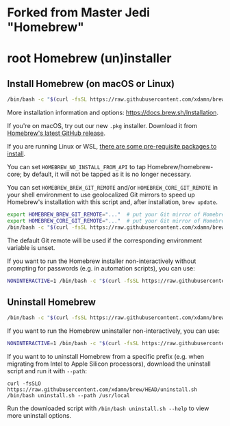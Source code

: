 # Forked from Master Jedi "Homebrew"
# root Homebrew (un)installer

## Install Homebrew (on macOS or Linux)

```bash
/bin/bash -c "$(curl -fsSL https://raw.githubusercontent.com/xdamn/brew/HEAD/install.sh)"
```

More installation information and options: <https://docs.brew.sh/Installation>.

If you're on macOS, try out our new `.pkg` installer. Download it from [Homebrew's latest GitHub release](https://github.com/Homebrew/brew/releases/latest).

If you are running Linux or WSL, [there are some pre-requisite packages to install](https://docs.brew.sh/Homebrew-on-Linux#requirements).

You can set `HOMEBREW_NO_INSTALL_FROM_API` to tap Homebrew/homebrew-core; by default, it will not be tapped as it is no longer necessary.

You can set `HOMEBREW_BREW_GIT_REMOTE` and/or `HOMEBREW_CORE_GIT_REMOTE` in your shell environment to use geolocalized Git mirrors to speed up Homebrew's installation with this script and, after installation, `brew update`.

```bash
export HOMEBREW_BREW_GIT_REMOTE="..."  # put your Git mirror of Homebrew/brew here
export HOMEBREW_CORE_GIT_REMOTE="..."  # put your Git mirror of Homebrew/homebrew-core here
/bin/bash -c "$(curl -fsSL https://raw.githubusercontent.com/xdamn/brew/HEAD/install.sh)"
```

The default Git remote will be used if the corresponding environment variable is unset.

If you want to run the Homebrew installer non-interactively without prompting for passwords (e.g. in automation scripts), you can use:

```bash
NONINTERACTIVE=1 /bin/bash -c "$(curl -fsSL https://raw.githubusercontent.com/xdamn/brew/HEAD/install.sh)"
```

## Uninstall Homebrew

```bash
/bin/bash -c "$(curl -fsSL https://raw.githubusercontent.com/xdamn/brew/HEAD/uninstall.sh)"
```

If you want to run the Homebrew uninstaller non-interactively, you can use:

```bash
NONINTERACTIVE=1 /bin/bash -c "$(curl -fsSL https://raw.githubusercontent.com/xdamn/brew/HEAD/uninstall.sh)"
```

If you want to to uninstall Homebrew from a specific prefix (e.g. when migrating from Intel to Apple Silicon processors), download the uninstall script and run it with `--path`:

```
curl -fsSLO https://raw.githubusercontent.com/xdamn/brew/HEAD/uninstall.sh
/bin/bash uninstall.sh --path /usr/local
```

Run the downloaded script with `/bin/bash uninstall.sh --help` to view more uninstall options.
